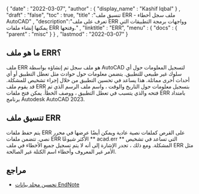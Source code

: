 {
  "date" : "2022-03-07",
  "author" : {
    "display_name" : "Kashif Iqbal"
} ,
  "draft" : "false",
  "toc" : true,
  "title" :"تنسيق ملف ERR - ملف سجل أخطاء AutoCAD" ,
  "description":"تعرف على ملف ERR وواجهات برمجة التطبيقات التي يمكنها إنشاء ملفات ERR وفتحها." ,
  "linktitle" : "ERR",
  "menu" : {
    "docs" : {
      "parent" : "misc"
}
} ,
  "lastmod" : "2022-03-07"
}

## ما هو ملف ERR؟

ملف ERR هو ملف سجل تم إنشاؤه بواسطة AutoCAD لتسجيل المعلومات حول أي سلوك غير طبيعي للتطبيق. يتضمن معلومات حول حوادث مثل تعطل التطبيق أو أي أحداث أخرى مماثلة. هذا يساعد في تحسين التطبيق من خلال إجراء تشخيص للمشكلة. قد يقوم ملف ERR بتسجيل معلومات حول التاريخ والوقت ، واسم ملف الرسم الذي تم فتحه والذي يتسبب في تعطل التطبيق ، ووصف الخطأ. يمكن فتح ملفات ERR بامتداد
برنامج Autodesk AutoCAD 2023.

## تنسيق ملف ERR

يتم حفظ ملفات ERR على القرص كملفات نصية عادية ويمكن أيضًا عرضها في محرر نصي. تتضمن ملفات ERR الأكثر شيوعًا ** acad.err ** التي تساعد في تشخيص المشكلة. ومع ذلك ، تجدر الإشارة إلى أنه لا يتم تسجيل جميع الأخطاء في ملف ERR مثل الأمر غير المعروف وأخطاء اسم الكتلة غير الصالحة.

## مراجع

* [تحسين مجلد بيانات EndNote](https://support.clarivate.com/Endnote/s/article/EndNote-Description-of-the-Data-folder-that-accompanies-enl-library-files?language=en_US)

